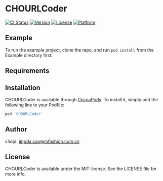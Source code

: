 # CHOURLCoder

[![CI Status](http://img.shields.io/travis/chojd/CHOURLCoder.svg?style=flat)](https://travis-ci.org/chojd/CHOURLCoder)
[![Version](https://img.shields.io/cocoapods/v/CHOURLCoder.svg?style=flat)](http://cocoapods.org/pods/CHOURLCoder)
[![License](https://img.shields.io/cocoapods/l/CHOURLCoder.svg?style=flat)](http://cocoapods.org/pods/CHOURLCoder)
[![Platform](https://img.shields.io/cocoapods/p/CHOURLCoder.svg?style=flat)](http://cocoapods.org/pods/CHOURLCoder)

## Example

To run the example project, clone the repo, and run `pod install` from the Example directory first.

## Requirements

## Installation

CHOURLCoder is available through [CocoaPods](http://cocoapods.org). To install
it, simply add the following line to your Podfile:

```ruby
pod 'CHOURLCoder'
```

## Author

chojd, jingda.cao@mfashion.com.cn

## License

CHOURLCoder is available under the MIT license. See the LICENSE file for more info.
